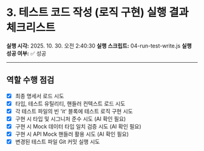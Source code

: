 # 3. 테스트 코드 작성 (로직 구현) 실행 결과 체크리스트

**실행 시각:** 2025. 10. 30. 오전 2:40:30
**실행 스크립트:** 04-run-test-write.js
**실행 성공 여부:** ✅ 성공

---

## 역할 수행 점검

- [x] 최종 명세서 로드 시도
- [x] 타입, 테스트 유틸리티, 핸들러 컨텍스트 로드 시도
- [x] 각 테스트 파일의 빈 'it' 블록에 테스트 로직 구현 시도
- [x] 구현 시 타입 및 시그니처 준수 시도 (AI 확인 필요)
- [x] 구현 시 Mock 데이터 타입 일치 검증 시도 (AI 확인 필요)
- [x] 구현 시 API Mock 핸들러 활용 시도 (AI 확인 필요)
- [x] 변경된 테스트 파일 Git 커밋 실행 시도
